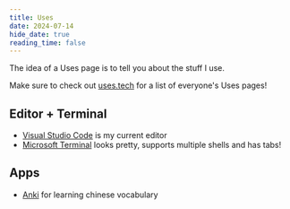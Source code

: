 ```yaml
---
title: Uses
date: 2024-07-14
hide_date: true
reading_time: false
---
```


The idea of a Uses page is to tell you about the stuff I use.

Make sure to check out [uses.tech](https://uses.tech/) for a list of everyone's Uses pages!

## Editor + Terminal

- [Visual Studio Code](https://code.visualstudio.com/) is my current editor
- [Microsoft Terminal](https://github.com/microsoft/terminal) looks pretty, supports multiple shells and has tabs!


## Apps

- [Anki](https://apps.ankiweb.net/) for learning chinese vocabulary